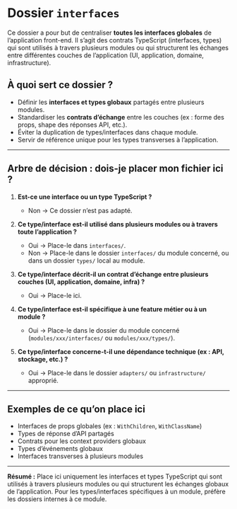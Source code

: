 # Dossier `interfaces`

Ce dossier a pour but de centraliser **toutes les interfaces globales** de l’application front-end. Il s’agit des contrats TypeScript (interfaces, types) qui sont utilisés à travers plusieurs modules ou qui structurent les échanges entre différentes couches de l’application (UI, application, domaine, infrastructure).

## À quoi sert ce dossier ?

- Définir les **interfaces et types globaux** partagés entre plusieurs modules.
- Standardiser les **contrats d’échange** entre les couches (ex : forme des props, shape des réponses API, etc.).
- Éviter la duplication de types/interfaces dans chaque module.
- Servir de référence unique pour les types transverses à l’application.

---

## Arbre de décision : dois-je placer mon fichier ici ?

1. **Est-ce une interface ou un type TypeScript ?**
   - Non → Ce dossier n’est pas adapté.

2. **Ce type/interface est-il utilisé dans plusieurs modules ou à travers toute l’application ?**
   - Oui → Place-le dans `interfaces/`.
   - Non → Place-le dans le dossier `interfaces/` du module concerné, ou dans un dossier `types/` local au module.

3. **Ce type/interface décrit-il un contrat d’échange entre plusieurs couches (UI, application, domaine, infra) ?**
   - Oui → Place-le ici.

4. **Ce type/interface est-il spécifique à une feature métier ou à un module ?**
   - Oui → Place-le dans le dossier du module concerné (`modules/xxx/interfaces/` ou `modules/xxx/types/`).

5. **Ce type/interface concerne-t-il une dépendance technique (ex : API, stockage, etc.) ?**
   - Oui → Place-le dans le dossier `adapters/` ou `infrastructure/` approprié.

---

## Exemples de ce qu’on place ici

- Interfaces de props globales (ex : `WithChildren`, `WithClassName`)
- Types de réponse d’API partagés
- Contrats pour les context providers globaux
- Types d’événements globaux
- Interfaces transverses à plusieurs modules

---

**Résumé :**
Place ici uniquement les interfaces et types TypeScript qui sont utilisés à travers plusieurs modules ou qui structurent les échanges globaux de l’application.
Pour les types/interfaces spécifiques à un module, préfère les dossiers internes à ce module.
